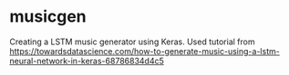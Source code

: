 # musicgen
Creating a LSTM music generator using Keras.
Used tutorial from https://towardsdatascience.com/how-to-generate-music-using-a-lstm-neural-network-in-keras-68786834d4c5
